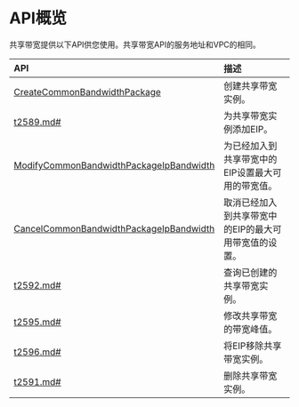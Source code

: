 # API概览

共享带宽提供以下API供您使用。共享带宽API的服务地址和VPC的相同。

|API|描述|
|:--|:-|
|[CreateCommonBandwidthPackage](/intl.zh-CN/API参考/共享带宽/CreateCommonBandwidthPackage.md)|创建共享带宽实例。|
|[t2589.md\#](/intl.zh-CN/API参考/共享带宽/AddCommonBandwidthPackageIp.md)|为共享带宽实例添加EIP。|
|[ModifyCommonBandwidthPackageIpBandwidth](/intl.zh-CN/API参考/共享带宽/ModifyCommonBandwidthPackageIpBandwidth.md)|为已经加入到共享带宽中的EIP设置最大可用的带宽值。|
|[CancelCommonBandwidthPackageIpBandwidth](/intl.zh-CN/API参考/共享带宽/CancelCommonBandwidthPackageIpBandwidth.md)|取消已经加入到共享带宽中的EIP的最大可用带宽值的设置。|
|[t2592.md\#](/intl.zh-CN/API参考/共享带宽/DescribeCommonBandwidthPackages.md)|查询已创建的共享带宽实例。|
|[t2595.md\#](/intl.zh-CN/API参考/共享带宽/ModifyCommonBandwidthPackageSpec.md)|修改共享带宽的带宽峰值。|
|[t2596.md\#](/intl.zh-CN/API参考/共享带宽/RemoveCommonBandwidthPackageIp.md)|将EIP移除共享带宽实例。|
|[t2591.md\#](/intl.zh-CN/API参考/共享带宽/DeleteCommonBandwidthPackage.md)|删除共享带宽实例。|

